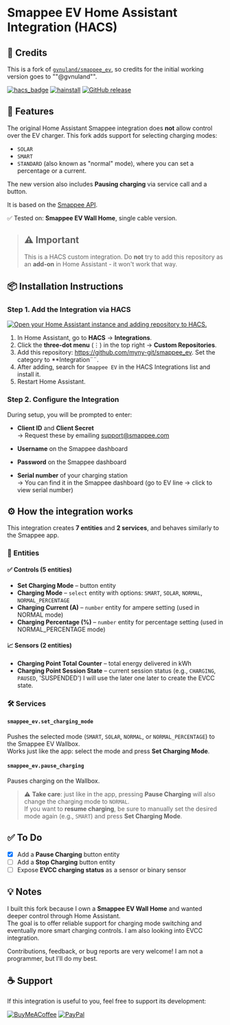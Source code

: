 # Smappee EV Home Assistant Integration (HACS)

## 🧠 Credits
This is a fork of [`gvnuland/smappee_ev`](https://github.com/gvnuland/smappee_ev), so credits for the initial working version goes to ""@gvnuland"".

[![hacs_badge](https://img.shields.io/badge/HACS-Default-blue.svg?style=flat-square)](https://hacs.xyz)
[![hainstall](https://img.shields.io/badge/dynamic/json?style=for-the-badge&logo=home-assistant&logoColor=ccc&label=usage&suffix=%20installs&cacheSeconds=15600&url=https://analytics.home-assistant.io/custom_integrations.json&query=$.smappee_ev.total)](https://my.home-assistant.io/redirect/config_flow_start/?domain=smappee_ev)
[![GitHub release](https://img.shields.io/github/v/release/myny-git/smappee_ev?style=flat-square)](https://github.com/myny-git/smappee_ev/releases)

<!--
> [!NOTE]  
[![GitHub](https://img.shields.io/badge/Source-GitHub-black?logo=github&style=flat-square)](https://github.com/sponsors/myny-git) // to be set!
[![BuyMeACoffee](https://img.shields.io/badge/Buy%20me%20a%20coffee-donate-yellow?logo=buymeacoffee&style=flat-square)](https://www.buymeacoffee.com/mynygit)  
[![PayPal](https://img.shields.io/badge/Donate-PayPal-blue?logo=paypal&style=flat-square)](https://www.paypal.me/mynygit) 
-->

## 🔧 Features
The original Home Assistant Smappee integration does **not** allow control over the EV charger. This fork adds support for selecting charging modes:

- `SOLAR`
- `SMART`
- `STANDARD` (also known as "normal" mode), where you can set a percentage or a current.

The new version also includes **Pausing charging** via service call and a button. 

It is based on the [Smappee API](https://smappee.atlassian.net/wiki/spaces/DEVAPI/overview).

✅ Tested on: **Smappee EV Wall Home**, single cable version.


> ## ⚠️ Important
> This is a HACS custom integration.
> Do **not** try to add this repository as an **add-on** in Home Assistant - it won't work that way.

## 📦 Installation Instructions
### Step 1. Add the Integration via HACS

[![Open your Home Assistant instance and adding repository to HACS.](https://my.home-assistant.io/badges/hacs_repository.svg)](https://my.home-assistant.io/redirect/hacs_repository/?owner=myny-git&repository=smappee_ev&category=integration)

1. In Home Assistant, go to **HACS** → **Integrations**.
2. Click the **three-dot menu** (⋮) in the top right → **Custom Repositories**.
3. Add this repository: https://github.com/myny-git/smappee_ev. Set the category to **Integration¨¨.
4. After adding, search for `Smappee EV` in the HACS Integrations list and install it.
5. Restart Home Assistant.

### Step 2. Configure the Integration

During setup, you will be prompted to enter:

- **Client ID** and **Client Secret**  
→ Request these by emailing [support@smappee.com](mailto:support@smappee.com)

- **Username** on the Smappee dashboard
- **Password** on the Smappee dashboard
- **Serial number** of your charging station  
→ You can find it in the Smappee dashboard (go to EV line → click to view serial number)

## ⚙️ How the integration works

This integration creates **7 entities** and **2 services**, and behaves similarly to the Smappee app.

### 🧩 Entities

#### ✅ Controls (5 entities)
- **Set Charging Mode** – button entity
- **Charging Mode** – `select` entity with options: `SMART`, `SOLAR`, `NORMAL`, `NORMAL_PERCENTAGE`
- **Charging Current (A)** – `number` entity for ampere setting (used in NORMAL mode)
- **Charging Percentage (%)** – `number` entity for percentage setting (used in NORMAL_PERCENTAGE mode)

#### 📈 Sensors (2 entities)
- **Charging Point Total Counter** – total energy delivered in kWh
- **Charging Point Session State** – current session status (e.g., `CHARGING`, `PAUSED`, 'SUSPENDED')
I will use the later one later to create the EVCC state.

### 🛠️ Services

#### `smappee_ev.set_charging_mode`
Pushes the selected mode (`SMART`, `SOLAR`, `NORMAL`, or `NORMAL_PERCENTAGE`) to the Smappee EV Wallbox.  
Works just like the app: select the mode and press **Set Charging Mode**.

#### `smappee_ev.pause_charging`
Pauses charging on the Wallbox.

> ⚠️ **Take care**: just like in the app, pressing **Pause Charging** will also change the charging mode to `NORMAL`.  
> If you want to **resume charging**, be sure to manually set the desired mode again (e.g., `SMART`) and press **Set Charging Mode**.


## ✅ To Do

- [x] Add a **Pause Charging** button entity
- [ ] Add a **Stop Charging** button entity
- [ ] Expose **EVCC charging status** as a sensor or binary sensor  

## 💡 Notes

I built this fork because I own a **Smappee EV Wall Home** and wanted deeper control through Home Assistant.  
The goal is to offer reliable support for charging mode switching and eventually more smart charging controls.
I am also looking into EVCC integration.

Contributions, feedback, or bug reports are very welcome! I am not a programmer, but I'll do my best.

## ☕ Support

If this integration is useful to you, feel free to support its development:

[![BuyMeACoffee](https://img.shields.io/badge/Buy%20me%20a%20coffee-donate-yellow?logo=buymeacoffee&style=flat-square)](https://www.buymeacoffee.com/mynygit)  [![PayPal](https://img.shields.io/badge/Donate-PayPal-blue?logo=paypal&style=flat-square)](https://www.paypal.me/mynygit) 

